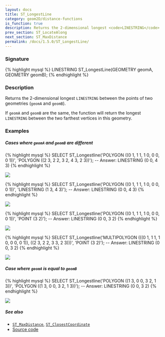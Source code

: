 ```yaml
---
layout: docs
title: ST_LongestLine
category: geom2D/distance-functions
is_function: true
description: Returns the 2-dimensional longest <code>LINESTRING</code> between the points of two geometries
prev_section: ST_LocateAlong
next_section: ST_MaxDistance
permalink: /docs/1.5.0/ST_LongestLine/
---
```


### Signature

{% highlight mysql %}
LINESTRING ST_LongestLine(GEOMETRY geomA, GEOMETRY geomB);
{% endhighlight %}

### Description

Returns the 2-dimensional longest `LINESTRING` between the points of two geometries (`geomA` and `geomB`).

If `geomA` and `geomB` are the same, the function will return the longest `LINESTRING` between the two farthest vertices in this geometry.

### Examples

##### Cases where `geomA` and `geomB` are different

{% highlight mysql %}
SELECT ST_Longestline('POLYGON ((0 1, 1 1, 1 0, 0 0, 0 1))', 
                      'POLYGON ((2 3, 2 2, 3 2, 4 3, 2 3))');
-- Answer: LINESTRING (0 0, 4 3)
{% endhighlight %}

<img class="displayed" src="../ST_LongestLine_1.png"/>

{% highlight mysql %}
SELECT ST_Longestline('POLYGON ((0 1, 1 1, 1 0, 0 0, 0 1))', 
		      'LINESTRING (1 3, 4 3)');
-- Answer: LINESTRING (0 0, 4 3)
{% endhighlight %}

<img class="displayed" src="../ST_LongestLine_2.png"/>

{% highlight mysql %}
SELECT ST_Longestline('POLYGON ((0 1, 1 1, 1 0, 0 0, 0 1))', 
		      'POINT (3 2)');
-- Answer: LINESTRING (0 0, 3 2)
{% endhighlight %}

<img class="displayed" src="../ST_LongestLine_3.png"/>

{% highlight mysql %}
SELECT ST_Longestline('MULTIPOLYGON (((0 1, 1 1, 1 0, 0 0, 0 1)), 
				    ((2 3, 2 2, 3 3, 2 3)))', 
		      'POINT (3 2)');
-- Answer: LINESTRING (0 0, 3 2)
{% endhighlight %}

<img class="displayed" src="../ST_LongestLine_4.png"/>

##### Case where `geomA` is equal to `geomB`

{% highlight mysql %}
SELECT ST_Longestline('POLYGON ((1 3, 0 0, 3 2, 1 3))', 
		      'POLYGON ((1 3, 0 0, 3 2, 1 3))');
-- Answer: LINESTRING (0 0, 3 2)
{% endhighlight %}

<img class="displayed" src="../ST_LongestLine_5.png"/>


##### See also

* [`ST_MaxDistance`](../ST_MaxDistance), [`ST_ClosestCoordinate`](../ST_ClosestCoordinate)
* <a href="https://github.com/orbisgis/h2gis/blob/master/h2gis-functions/src/main/java/org/h2gis/functions/spatial/distance/ST_LongestLine.java" target="_blank">Source code</a>
